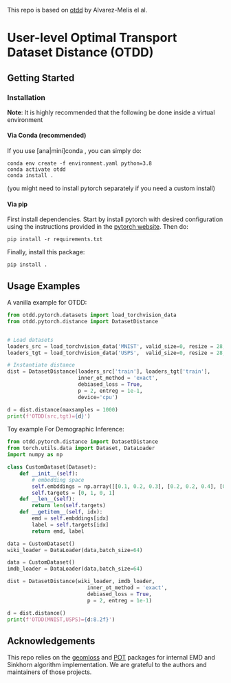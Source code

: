 This repo is based on [otdd](https://github.com/microsoft/otdd) by Alvarez-Melis el al.

# User-level Optimal Transport Dataset Distance (OTDD)

## Getting Started

### Installation

**Note**: It is highly recommended that the following be done inside a virtual environment


#### Via Conda (recommended)

If you use [ana|mini]conda , you can simply do:

```
conda env create -f environment.yaml python=3.8
conda activate otdd
conda install .
```

(you might need to install pytorch separately if you need a custom install)

#### Via pip

First install dependencies. Start by install pytorch with desired configuration using the instructions provided in the [pytorch website](https://pytorch.org/get-started/locally/). Then do:
```
pip install -r requirements.txt
```
Finally, install this package:
```
pip install .
```

## Usage Examples

A vanilla example for OTDD:

```python
from otdd.pytorch.datasets import load_torchvision_data
from otdd.pytorch.distance import DatasetDistance


# Load datasets
loaders_src = load_torchvision_data('MNIST', valid_size=0, resize = 28, maxsize=2000)[0]
loaders_tgt = load_torchvision_data('USPS',  valid_size=0, resize = 28, maxsize=2000)[0]

# Instantiate distance
dist = DatasetDistance(loaders_src['train'], loaders_tgt['train'],
                       inner_ot_method = 'exact',
                       debiased_loss = True,
                       p = 2, entreg = 1e-1,
                       device='cpu')

d = dist.distance(maxsamples = 1000)
print(f'OTDD(src,tgt)={d}')

```

Toy example For Demographic Inference:

```python
from otdd.pytorch.distance import DatasetDistance
from torch.utils.data import Dataset, DataLoader
import numpy as np

class CustomDataset(Dataset):
    def __init__(self):
        # embedding space
        self.embddings = np.array([[0.1, 0.2, 0.3], [0.2, 0.2, 0.4], [0.1, 0.1, 0.1], [0.2, 0.2, 0.5]])
        self.targets = [0, 1, 0, 1]
    def __len__(self):
        return len(self.targets)
    def __getitem__(self, idx):
        emd = self.embddings[idx]
        label = self.targets[idx]
        return emd, label

data = CustomDataset()
wiki_loader = DataLoader(data,batch_size=64)

data = CustomDataset()
imdb_loader = DataLoader(data,batch_size=64)

dist = DatasetDistance(wiki_loader, imdb_loader,
                          inner_ot_method = 'exact',
                          debiased_loss = True,
                          p = 2, entreg = 1e-1)

d = dist.distance()
print(f'OTDD(MNIST,USPS)={d:8.2f}')
```


## Acknowledgements

This repo relies on the [geomloss](https://www.kernel-operations.io/geomloss/) and [POT](https://pythonot.github.io/) packages for internal EMD and Sinkhorn algorithm implementation. We are grateful to the authors and maintainers of those projects.
